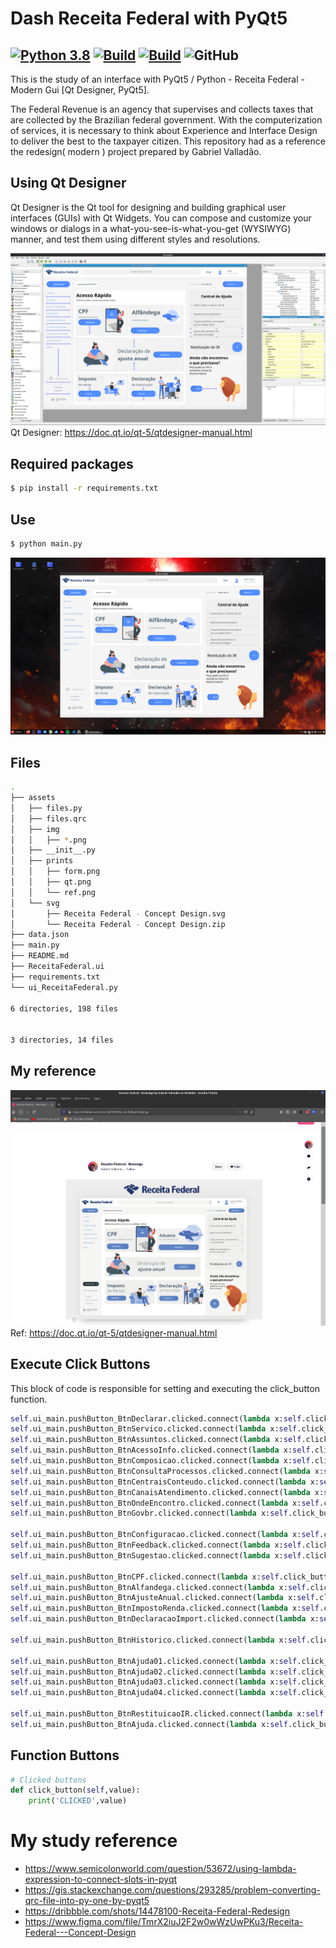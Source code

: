 # Dash Receita Federal with PyQt5 
[![Python 3.8](https://img.shields.io/badge/python-3.7-yellow.svg)](https://www.python.org/)
[![Build](https://img.shields.io/badge/Supported_OS-Linux-orange.svg)]()
[![Build](https://img.shields.io/badge/Supported_OS-Mac-orange.svg)]()
![GitHub](https://img.shields.io/github/license/MrCl0wnLab/Python_PyQt5_DashReceitaFederal?color=blue)
--
This is the study of an interface with PyQt5 /
Python - Receita Federal - Modern Gui [Qt Designer, PyQt5].

The Federal Revenue is an agency that supervises and collects taxes that are collected by the Brazilian federal government. With the computerization of services, it is necessary to think about Experience and Interface Design to deliver the best to the taxpayer citizen. This repository had as a reference the redesign( modern ) project prepared by Gabriel Valladão.

## Using Qt Designer
Qt Designer is the Qt tool for designing and building graphical user interfaces (GUIs) with Qt Widgets. You can compose and customize your windows or dialogs in a what-you-see-is-what-you-get (WYSIWYG) manner, and test them using different styles and resolutions.

![Screenshot](assets/prints/qt.png)
Qt Designer: https://doc.qt.io/qt-5/qtdesigner-manual.html


## Required packages
```bash
$ pip install -r requirements.txt
```
## Use
```bash
$ python main.py
```
![Screenshot](assets/prints/form.png)
## Files
```bash
.
├── assets
│   ├── files.py
│   ├── files.qrc
│   ├── img
│   │   ├── *.png
│   ├── __init__.py
│   ├── prints
│   │   ├── form.png
│   │   ├── qt.png
│   │   └── ref.png
│   └── svg
│       ├── Receita Federal - Concept Design.svg
│       └── Receita Federal - Concept Design.zip
├── data.json
├── main.py
├── README.md
├── ReceitaFederal.ui
├── requirements.txt
└── ui_ReceitaFederal.py

6 directories, 198 files


3 directories, 14 files
```
## My reference
![Screenshot](assets/prints/ref.png)
Ref: https://doc.qt.io/qt-5/qtdesigner-manual.html

## Execute Click Buttons
This block of code is responsible for setting and executing the click_button function.
```python
self.ui_main.pushButton_BtnDeclarar.clicked.connect(lambda x:self.click_button('DECLARAR'))
self.ui_main.pushButton_BtnServico.clicked.connect(lambda x:self.click_button('SERVIÇO'))
self.ui_main.pushButton_BtnAssuntos.clicked.connect(lambda x:self.click_button('ASSUNTOS'))
self.ui_main.pushButton_BtnAcessoInfo.clicked.connect(lambda x:self.click_button('ACESSO INFO'))
self.ui_main.pushButton_BtnComposicao.clicked.connect(lambda x:self.click_button('COMPOSIÇÃO'))
self.ui_main.pushButton_BtnConsultaProcessos.clicked.connect(lambda x:self.click_button('CONSULTA PROCESSOS'))
self.ui_main.pushButton_BtnCentraisConteudo.clicked.connect(lambda x:self.click_button('CENTRAIS DE CONTEÚDO'))
self.ui_main.pushButton_BtnCanaisAtendimento.clicked.connect(lambda x:self.click_button('CANAIS DE ATENDIMENTO'))
self.ui_main.pushButton_BtnOndeEncontro.clicked.connect(lambda x:self.click_button('ONDE ENCONTRO'))
self.ui_main.pushButton_BtnGovbr.clicked.connect(lambda x:self.click_button('GOV.BR'))

self.ui_main.pushButton_BtnConfiguracao.clicked.connect(lambda x:self.click_button('CONFIGURAÇÃO'))
self.ui_main.pushButton_BtnFeedback.clicked.connect(lambda x:self.click_button('FEEDBACK'))
self.ui_main.pushButton_BtnSugestao.clicked.connect(lambda x:self.click_button('SUGESTÃO'))

self.ui_main.pushButton_BtnCPF.clicked.connect(lambda x:self.click_button('CPF'))
self.ui_main.pushButton_BtnAlfandega.clicked.connect(lambda x:self.click_button('ALFANDEGA'))
self.ui_main.pushButton_BtnAjusteAnual.clicked.connect(lambda x:self.click_button('AJUSTE ANUAL'))
self.ui_main.pushButton_BtnImpostoRenda.clicked.connect(lambda x:self.click_button('DECLARAR IMPOSTO'))
self.ui_main.pushButton_BtnDeclaracaoImport.clicked.connect(lambda x:self.click_button('DECLAÇÃO DE IMPORTAÇÃO'))

self.ui_main.pushButton_BtnHistorico.clicked.connect(lambda x:self.click_button('HISTORICO'))

self.ui_main.pushButton_BtnAjuda01.clicked.connect(lambda x:self.click_button('AJUDA 01'))
self.ui_main.pushButton_BtnAjuda02.clicked.connect(lambda x:self.click_button('AJUDA 02'))
self.ui_main.pushButton_BtnAjuda03.clicked.connect(lambda x:self.click_button('AJUDA 03'))
self.ui_main.pushButton_BtnAjuda04.clicked.connect(lambda x:self.click_button('AJUDA 04'))
        
self.ui_main.pushButton_BtnRestituicaoIR.clicked.connect(lambda x:self.click_button('RESTITUIÇÃO'))
self.ui_main.pushButton_BtnAjuda.clicked.connect(lambda x:self.click_button('AJUDA'))
```

## Function Buttons
```python
# Clicked buttons
def click_button(self,value):
    print('CLICKED',value)
```

# My study reference
- https://www.semicolonworld.com/question/53672/using-lambda-expression-to-connect-slots-in-pyqt
- https://gis.stackexchange.com/questions/293285/problem-converting-qrc-file-into-py-one-by-pyqt5
- https://dribbble.com/shots/14478100-Receita-Federal-Redesign
- https://www.figma.com/file/TmrX2iuJ2F2w0wWzUwPKu3/Receita-Federal---Concept-Design

